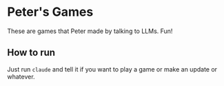 # Peter's Games

These are games that Peter made by talking to LLMs. Fun!

## How to run

Just run `claude` and tell it if you want to play a game or make an update or whatever.
